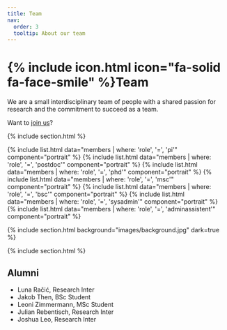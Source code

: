 ```yaml
---
title: Team
nav:
  order: 3
  tooltip: About our team
---
```


# {% include icon.html icon="fa-solid fa-face-smile" %}Team

We are a small interdisciplinary team of people with a shared passion for research and the commitment to succeed as a team. 

Want to [join us](https://velten-group.github.io/join/)?

{% include section.html %}

{% include list.html data="members | where: 'role', '=', 'pi'" component="portrait" %}
{% include list.html data="members | where: 'role', '=', 'postdoc'" component="portrait" %}
{% include list.html data="members | where: 'role', '=', 'phd'" component="portrait" %}
{% include list.html data="members | where: 'role', '=', 'msc'" component="portrait" %}
{% include list.html data="members | where: 'role', '=', 'bsc'" component="portrait" %}
{% include list.html data="members | where: 'role', '=', 'sysadmin'" component="portrait" %}
{% include list.html data="members | where: 'role', '=', 'adminassistent'" component="portrait" %}


{% include section.html background="images/background.jpg" dark=true %}

{% include section.html %}

## Alumni

- Luna Račić, Research Inter
- Jakob Then, BSc Student
- Leoni Zimmermann, MSc Student
- Julian Rebentisch, Research Inter
- Joshua Leo, Research Inter
